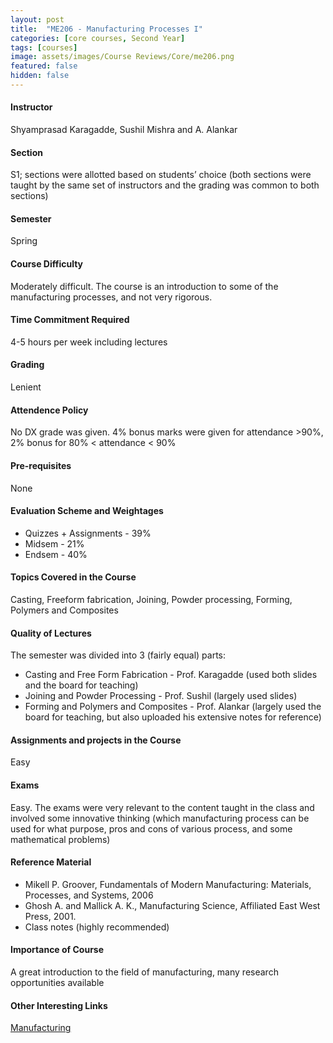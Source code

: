 ```yaml
---
layout: post
title:  "ME206 - Manufacturing Processes I"
categories: [core courses, Second Year]
tags: [courses]
image: assets/images/Course Reviews/Core/me206.png
featured: false
hidden: false
---
```


#### Instructor
Shyamprasad Karagadde, Sushil Mishra and A. Alankar

#### Section
S1; sections were allotted based on students’ choice (both sections were taught by the same set of instructors and the grading was common to both sections)

#### Semester
Spring

#### Course Difficulty
Moderately difficult. The course is an introduction to some of the manufacturing processes, and not very rigorous.

#### Time Commitment Required
4-5 hours per week including lectures

#### Grading
Lenient

#### Attendence Policy
No DX grade was given. 4% bonus marks were given for attendance >90%, 2% bonus for 80% < attendance < 90%

#### Pre-requisites
None

#### Evaluation Scheme and Weightages
* Quizzes + Assignments - 39%
* Midsem - 21%
* Endsem - 40%

#### Topics Covered in the Course
Casting, Freeform fabrication, Joining, Powder processing, Forming, Polymers and Composites

#### Quality of Lectures
The semester was divided into 3 (fairly
equal) parts:
* Casting and Free Form Fabrication - Prof. Karagadde (used both slides and the board for teaching)
* Joining and Powder Processing - Prof. Sushil (largely used slides)
* Forming and Polymers and Composites - Prof. Alankar (largely used the board for teaching, but also uploaded his extensive notes for reference)

#### Assignments and projects in the Course
Easy 

#### Exams
Easy. The exams were very relevant to the content taught in the class and involved some innovative thinking (which manufacturing process can be used for what purpose, pros and cons of various process, and some mathematical problems)

#### Reference Material
* Mikell P. Groover, Fundamentals of Modern Manufacturing: Materials,
Processes, and Systems, 2006
* Ghosh A. and Mallick A. K., Manufacturing Science, Affiliated East West Press, 2001.
* Class notes (highly recommended)

#### Importance of Course
A great introduction to the field of manufacturing, many research opportunities available

#### Other Interesting Links
[Manufacturing](https://www.youtube.com/watch?v=Um_g8sQ_p3Y
)


